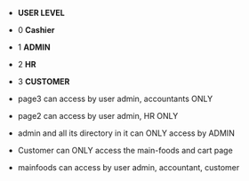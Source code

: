 - __USER LEVEL__

- 0 __Cashier__
- 1 __ADMIN__
- 2 __HR__
- 3 __CUSTOMER__

- page3 can access by user admin, accountants ONLY
- page2 can access by user admin, HR ONLY
- admin and all its directory in it can ONLY access by ADMIN
- Customer can ONLY access the main-foods and cart page
- mainfoods can access by user admin, accountant, customer